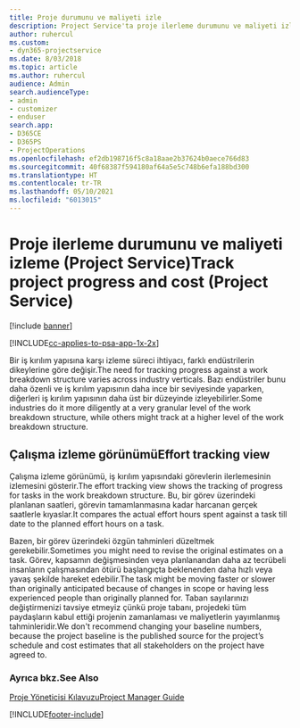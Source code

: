 ```yaml
---
title: Proje durumunu ve maliyeti izle
description: Project Service'ta proje ilerleme durumunu ve maliyeti izleme
author: ruhercul
ms.custom:
- dyn365-projectservice
ms.date: 8/03/2018
ms.topic: article
ms.author: ruhercul
audience: Admin
search.audienceType:
- admin
- customizer
- enduser
search.app:
- D365CE
- D365PS
- ProjectOperations
ms.openlocfilehash: ef2db198716f5c8a18aae2b37624b0aece766d83
ms.sourcegitcommit: 40f68387f594180af64a5e5c748b6efa188bd300
ms.translationtype: HT
ms.contentlocale: tr-TR
ms.lasthandoff: 05/10/2021
ms.locfileid: "6013015"
---
```

# <a name="track-project-progress-and-cost-project-service"></a><span data-ttu-id="d888b-103">Proje ilerleme durumunu ve maliyeti izleme (Project Service)</span><span class="sxs-lookup"><span data-stu-id="d888b-103">Track project progress and cost (Project Service)</span></span>

[!include [banner](../includes/psa-now-project-operations.md)]

[!INCLUDE[cc-applies-to-psa-app-1x-2x](../includes/cc-applies-to-psa-app-1x-2x.md)]

<span data-ttu-id="d888b-104">Bir iş kırılım yapısına karşı izleme süreci ihtiyacı, farklı endüstrilerin dikeylerine göre değişir.</span><span class="sxs-lookup"><span data-stu-id="d888b-104">The need for tracking progress against a work breakdown structure varies across industry verticals.</span></span> <span data-ttu-id="d888b-105">Bazı endüstriler bunu daha özenli ve iş kırılım yapısının daha ince bir seviyesinde yaparken, diğerleri iş kırılım yapısının daha üst bir düzeyinde izleyebilirler.</span><span class="sxs-lookup"><span data-stu-id="d888b-105">Some industries do it more diligently at a very granular level of the work breakdown structure, while others might track at a higher level of the work breakdown structure.</span></span>  
  
## <a name="effort-tracking-view"></a><span data-ttu-id="d888b-106">Çalışma izleme görünümü</span><span class="sxs-lookup"><span data-stu-id="d888b-106">Effort tracking view</span></span>  
<span data-ttu-id="d888b-107">Çalışma izleme görünümü, iş kırılım yapısındaki görevlerin ilerlemesinin izlemesini gösterir.</span><span class="sxs-lookup"><span data-stu-id="d888b-107">The effort tracking view shows the tracking of progress for tasks in the work breakdown structure.</span></span> <span data-ttu-id="d888b-108">Bu, bir görev üzerindeki planlanan saatleri, görevin tamamlanmasına kadar harcanan gerçek saatlerle kıyaslar.</span><span class="sxs-lookup"><span data-stu-id="d888b-108">It compares the actual effort hours spent against a task till date to the planned effort hours on a task.</span></span>  
  
<span data-ttu-id="d888b-109">Bazen, bir görev üzerindeki özgün tahminleri düzeltmek gerekebilir.</span><span class="sxs-lookup"><span data-stu-id="d888b-109">Sometimes you might need to revise the original estimates on a task.</span></span> <span data-ttu-id="d888b-110">Görev, kapsamın değişmesinden veya planlanandan daha az tecrübeli insanların çalışmasından ötürü başlangıçta beklenenden daha hızlı veya yavaş şekilde hareket edebilir.</span><span class="sxs-lookup"><span data-stu-id="d888b-110">The task might be moving faster or slower than originally anticipated because of changes in scope or having less experienced people than originally planned for.</span></span> <span data-ttu-id="d888b-111">Taban sayılarınızı değiştirmenizi tavsiye etmeyiz çünkü proje tabanı, projedeki tüm paydaşların kabul ettiği projenin zamanlaması ve maliyetlerin yayımlanmış tahminleridir.</span><span class="sxs-lookup"><span data-stu-id="d888b-111">We don't recommend changing your baseline numbers, because the project baseline is the published source for the project’s schedule and cost estimates that all stakeholders on the project have agreed to.</span></span>  
  
### <a name="see-also"></a><span data-ttu-id="d888b-112">Ayrıca bkz.</span><span class="sxs-lookup"><span data-stu-id="d888b-112">See Also</span></span>  
 [<span data-ttu-id="d888b-113">Proje Yöneticisi Kılavuzu</span><span class="sxs-lookup"><span data-stu-id="d888b-113">Project Manager Guide</span></span>](../psa/project-manager-guide.md)


[!INCLUDE[footer-include](../includes/footer-banner.md)]